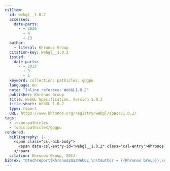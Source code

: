 ```yaml
---
cslItem:
  id: webgl__1.0.2
  accessed:
    date-parts:
      - - 2020
        - 4
        - 13
  author:
    - literal: Khronos Group
  citation-key: webgl__1.0.2
  issued:
    date-parts:
      - - 2013
        - 3
        - 1
  keyword: collection::pathicles::gpgpu
  language: en
  note: "Inline referece: WebGL1.0.2"
  publisher: Khronos Group
  title: WebGL Specification. Version 1.0.2
  title-short: WebGL 1.0.2
  type: report
  URL: https://www.khronos.org/registry/webgl/specs/1.0.2/
tags:
  - issue:pathicles
  - topic:pathicles/gpgpu
rendered:
  bibliography: |-
    <span class="csl-bib-body">
      <span data-csl-entry-id="webgl__1.0.2" class="csl-entry">Khronos Group. 2013. <i>WebGL Specification. Version 1.0.2</i>. Khronos Group. <a href='https://www.khronos.org/registry/webgl/specs/1.0.2/'>https://www.khronos.org/registry/webgl/specs/1.0.2/</a></span>
    </span>
  citation: Khronos Group, 2013
bibTex: "@techreport{Khronos2013WebGL,\n\tauthor = {{Khronos Group}},\n\tyear = {2013},\n\tmonth = {mar 1},\n\tnote = {Inline referece: WebGL1.0.2},\n\tinstitution = {Khronos Group},\n\ttitle = {WebGL {Specification}. {Version} 1.0.2},\n}\n\n"
---
```

